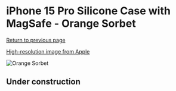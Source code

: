 # iPhone 15 Pro Silicone Case with MagSafe - Orange Sorbet

[Return to previous page](/iphone_15)

[High-resolution image from Apple](https://store.storeimages.cdn-apple.com/8756/as-images.apple.com/is/MT1H3?wid=4500&hei=4500&fmt=png)

<div style="width: 512px"><img src="/almost_uncompressed/MT1H3.webp" alt="Orange Sorbet"></div>

## Under construction
